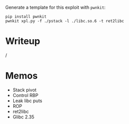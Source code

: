 Generate a template for this exploit with `pwnkit`:
```
pip install pwnkit
pwnkit xpl.py -f ./pstack -l ./libc.so.6 -t ret2libc
```

# Writeup

/

# Memos

* Stack pivot
* Control RBP
* Leak libc puts
* ROP
* ret2libc
* Glibc 2.35

